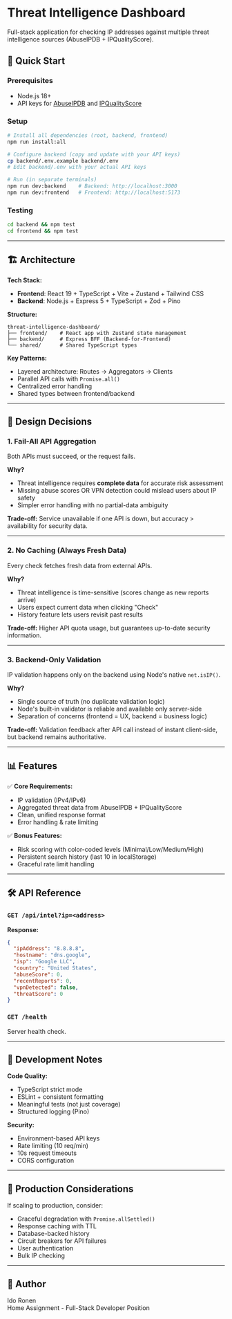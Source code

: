 # Threat Intelligence Dashboard

Full-stack application for checking IP addresses against multiple threat intelligence sources (AbuseIPDB + IPQualityScore).

## 🚀 Quick Start

### Prerequisites

- Node.js 18+
- API keys for [AbuseIPDB](https://www.abuseipdb.com/api.html) and [IPQualityScore](https://www.ipqualityscore.com/)

### Setup

```bash
# Install all dependencies (root, backend, frontend)
npm run install:all

# Configure backend (copy and update with your API keys)
cp backend/.env.example backend/.env
# Edit backend/.env with your actual API keys

# Run (in separate terminals)
npm run dev:backend    # Backend: http://localhost:3000
npm run dev:frontend   # Frontend: http://localhost:5173
```

### Testing

```bash
cd backend && npm test
cd frontend && npm test
```

---

## 🏗️ Architecture

**Tech Stack:**

- **Frontend**: React 19 + TypeScript + Vite + Zustand + Tailwind CSS
- **Backend**: Node.js + Express 5 + TypeScript + Zod + Pino

**Structure:**

```
threat-intelligence-dashboard/
├── frontend/    # React app with Zustand state management
├── backend/     # Express BFF (Backend-for-Frontend)
└── shared/      # Shared TypeScript types
```

**Key Patterns:**

- Layered architecture: Routes → Aggregators → Clients
- Parallel API calls with `Promise.all()`
- Centralized error handling
- Shared types between frontend/backend

---

## 🔑 Design Decisions

### 1. Fail-All API Aggregation

Both APIs must succeed, or the request fails.

**Why?**

- Threat intelligence requires **complete data** for accurate risk assessment
- Missing abuse scores OR VPN detection could mislead users about IP safety
- Simpler error handling with no partial-data ambiguity

**Trade-off:** Service unavailable if one API is down, but accuracy > availability for security data.

---

### 2. No Caching (Always Fresh Data)

Every check fetches fresh data from external APIs.

**Why?**

- Threat intelligence is time-sensitive (scores change as new reports arrive)
- Users expect current data when clicking "Check"
- History feature lets users revisit past results

**Trade-off:** Higher API quota usage, but guarantees up-to-date security information.

---

### 3. Backend-Only Validation

IP validation happens only on the backend using Node's native `net.isIP()`.

**Why?**

- Single source of truth (no duplicate validation logic)
- Node's built-in validator is reliable and available only server-side
- Separation of concerns (frontend = UX, backend = business logic)

**Trade-off:** Validation feedback after API call instead of instant client-side, but backend remains authoritative.

---

## 📊 Features

✅ **Core Requirements:**

- IP validation (IPv4/IPv6)
- Aggregated threat data from AbuseIPDB + IPQualityScore
- Clean, unified response format
- Error handling & rate limiting

✅ **Bonus Features:**

- Risk scoring with color-coded levels (Minimal/Low/Medium/High)
- Persistent search history (last 10 in localStorage)
- Graceful rate limit handling

---

## 🛠️ API Reference

### `GET /api/intel?ip=<address>`

**Response:**

```json
{
  "ipAddress": "8.8.8.8",
  "hostname": "dns.google",
  "isp": "Google LLC",
  "country": "United States",
  "abuseScore": 0,
  "recentReports": 0,
  "vpnDetected": false,
  "threatScore": 0
}
```

### `GET /health`

Server health check.

---

## 📝 Development Notes

**Code Quality:**

- TypeScript strict mode
- ESLint + consistent formatting
- Meaningful tests (not just coverage)
- Structured logging (Pino)

**Security:**

- Environment-based API keys
- Rate limiting (10 req/min)
- 10s request timeouts
- CORS configuration

---

## 🔮 Production Considerations

If scaling to production, consider:

- Graceful degradation with `Promise.allSettled()`
- Response caching with TTL
- Database-backed history
- Circuit breakers for API failures
- User authentication
- Bulk IP checking

---

## 👤 Author

Ido Ronen  
Home Assignment - Full-Stack Developer Position

